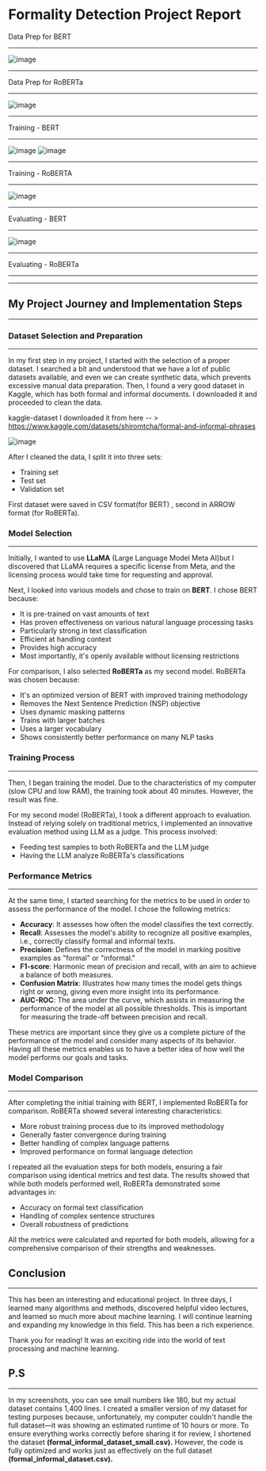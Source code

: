 # Formality Detection Project Report

Data Prep for BERT
___
![image](https://github.com/user-attachments/assets/967a3a75-a39a-464c-ad3d-580247a421e2)
___
Data Prep for RoBERTa
___
![image](https://github.com/user-attachments/assets/863852f1-3799-415e-9670-ee5392cabf36)
___
Training - BERT
___
![image](https://github.com/user-attachments/assets/46158b80-480d-445d-9a4b-b38e2c7258b9)
![image](https://github.com/user-attachments/assets/20dcaa59-0ba9-4002-9d1c-a15bab2be820)
___
Training - RoBERTA
___
![image](https://github.com/user-attachments/assets/af824865-ae85-4578-8a2e-e5c33281916e)

___
Evaluating - BERT
___
![image](https://github.com/user-attachments/assets/ed23422e-3e39-44fd-bfba-54899b84b5a4)

___
Evaluating - RoBERTa
___
___

## My Project Journey and Implementation Steps
___

### Dataset Selection and Preparation
___
In my first step in my project, I started with the selection of a proper dataset. I searched a bit and understood that we have a lot of public datasets available, and even we can create synthetic data, which prevents excessive manual data preparation.
Then, I found a very good dataset in Kaggle, which has both formal and informal documents. 
I downloaded it and proceeded to clean the data.

kaggle-dataset
I downloaded it from here -- > https://www.kaggle.com/datasets/shiromtcha/formal-and-informal-phrases

![image](https://github.com/user-attachments/assets/5d93cf99-dea2-458e-813f-60e2809748a7)


After I cleaned the data, I split it into three sets:
- Training set
- Test set
- Validation set

First dataset were saved in CSV format(for BERT) , second in ARROW format (for RoBERTa).

### Model Selection
___
Initially, I wanted to use **LLaMA** (Large Language Model Meta AI)but I discovered that LLaMA requires a specific license from Meta, and the licensing process would take time for requesting and approval.

Next, I looked into various models and chose to train on **BERT**. I chose BERT because:
- It is pre-trained on vast amounts of text
- Has proven effectiveness on various natural language processing tasks
- Particularly strong in text classification
- Efficient at handling context
- Provides high accuracy
- Most importantly, it's openly available without licensing restrictions

For comparison, I also selected **RoBERTa** as my second model. RoBERTa was chosen because:
- It's an optimized version of BERT with improved training methodology
- Removes the Next Sentence Prediction (NSP) objective
- Uses dynamic masking patterns
- Trains with larger batches
- Uses a larger vocabulary
- Shows consistently better performance on many NLP tasks

### Training Process
___
Then, I began training the model. Due to the characteristics of my computer (slow CPU and low RAM), the training took about 40 minutes. However, the result was fine.

For my second model (RoBERTa), I took a different approach to evaluation. Instead of relying solely on traditional metrics, I implemented an innovative evaluation method using LLM as a judge. This process involved:
- Feeding test samples to both RoBERTa and the LLM judge
- Having the LLM analyze RoBERTa's classifications


### Performance Metrics
___
At the same time, I started searching for the metrics to be used in order to assess the performance of the model. I chose the following metrics:

- **Accuracy**: It assesses how often the model classifies the text correctly.
- **Recall**: Assesses the model's ability to recognize all positive examples, i.e., correctly classify formal and informal texts.
- **Precision**: Defines the correctness of the model in marking positive examples as "formal" or "informal."
- **F1-score**: Harmonic mean of precision and recall, with an aim to achieve a balance of both measures.
- **Confusion Matrix**: Illustrates how many times the model gets things right or wrong, giving even more insight into its performance.
- **AUC-ROC**: The area under the curve, which assists in measuring the performance of the model at all possible thresholds.
This is important for measuring the trade-off between precision and recall.

These metrics are important since they give us a complete picture of the performance of the model and consider many aspects of its behavior. Having all these metrics enables us to have a better idea of how well the model performs our goals and tasks.

### Model Comparison
___
After completing the initial training with BERT, I implemented RoBERTa for comparison. RoBERTa showed several interesting characteristics:
- More robust training process due to its improved methodology
- Generally faster convergence during training
- Better handling of complex language patterns
- Improved performance on formal language detection

I repeated all the evaluation steps for both models, ensuring a fair comparison using identical metrics and test data. The results showed that while both models performed well, RoBERTa demonstrated some advantages in:
- Accuracy on formal text classification
- Handling of complex sentence structures
- Overall robustness of predictions

All the metrics were calculated and reported for both models, allowing for a comprehensive comparison of their strengths and weaknesses.

## Conclusion
___
This has been an interesting and educational project. In three days, I learned many algorithms and methods,
discovered helpful video lectures, and learned so much more about machine learning. I will continue learning and expanding my knowledge in this field.
This has been a rich experience.

Thank you for reading! It was an exciting ride into the world of text processing and machine learning. 

## P.S
___

In my screenshots, you can see small numbers like 180,
but my actual dataset contains 1,400 lines.
I created a smaller version of my dataset for testing purposes
because, unfortunately, my computer couldn't handle the full
dataset—it was showing an estimated runtime of 10 hours or more.
To ensure everything works correctly before sharing it for review,
I shortened the dataset **(formal_informal_dataset_small.csv).**
However, the code is fully optimized and works just as
effectively on the full dataset **(formal_informal_dataset.csv).**
